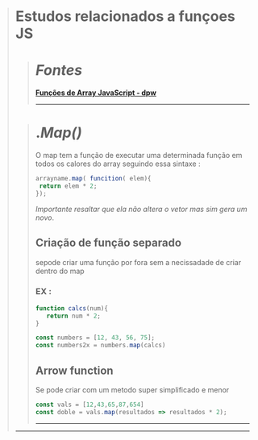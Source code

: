 ># Estudos relacionados a funçoes JS <br>
>># _Fontes_
>><strong> [Funções de Array JavaScript - dpw](https://www.youtube.com/watch?v=o8fdyYZDKA0&list=PLYgzkrmJnLwo-pTURSTti_ljhjWB9BF7-&ab_channel=dpw) </strong>
>>
>>---
>
>># ._Map()_
>>O map tem a função de executar uma determinada função em todos os calores do array seguindo essa sintaxe : 
>>~~~JavaScript
>>arrayname.map( funcition( elem){
>>  return elem * 2;
>>});
>>~~~
>>_Importante resaltar que ela não altera o vetor mas sim gera um novo_. 
>>## Criação de função separado
>>sepode criar uma função por fora sem a necissadade de criar dentro do map <br>
>>### EX :
>>~~~JavaScript
>>function calcs(num){
>>    return num * 2;
>>}
>>
>>const numbers = [12, 43, 56, 75];
>>const numbers2x = numbers.map(calcs)
>>~~~
>>## Arrow function
>>Se pode criar com um metodo super simplificado e menor 
>>~~~JavaScript
>>const vals = [12,43,65,87,654]
>>const doble = vals.map(resultados => resultados * 2);
>>~~~
>>
>>---
>---